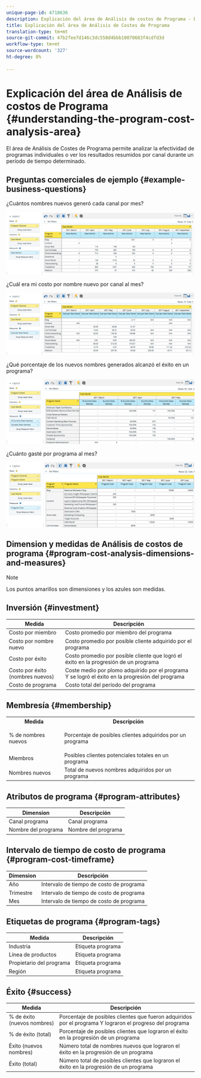 ```yaml
---
unique-page-id: 4718636
description: Explicación del área de Análisis de costos de Programa - Documentos de marketing - Documentación del producto
title: Explicación del área de Análisis de Costes de Programa
translation-type: tm+mt
source-git-commit: 47b2fee7d146c3dc558d4bbb10070683f4cdfd3d
workflow-type: tm+mt
source-wordcount: '327'
ht-degree: 0%

---
```



# Explicación del área de Análisis de costos de Programa {#understanding-the-program-cost-analysis-area}

El área de Análisis de Costes de Programa permite analizar la efectividad de programas individuales o ver los resultados resumidos por canal durante un período de tiempo determinado.

## Preguntas comerciales de ejemplo {#example-business-questions}

¿Cuántos nombres nuevos generó cada canal por mes?

![](assets/image2015-5-6-14-3a13-3a47.png)

¿Cuál era mi costo por nombre nuevo por canal al mes?

![](assets/image2015-5-6-14-3a16-3a28.png)

¿Qué porcentaje de los nuevos nombres generados alcanzó el éxito en un programa?

![](assets/image2015-5-6-14-3a31-3a15.png)

¿Cuánto gasté por programa al mes?

![](assets/image2015-5-6-14-3a36-3a34.png)

## Dimension y medidas de Análisis de costos de programa {#program-cost-analysis-dimensions-and-measures}

>[!NOTE]
>
>Los puntos amarillos son dimensiones y los azules son medidas.

## Inversión {#investment}

| Medida | Descripción |
|---|---|
| Costo por miembro | Costo promedio por miembro del programa |
| Costo por nombre nuevo | Costo promedio por posible cliente adquirido por el programa |
| Costo por éxito | Costo promedio por posible cliente que logró el éxito en la progresión de un programa |
| Costo por éxito (nombres nuevos) | Coste medio por plomo adquirido por el programa Y se logró el éxito en la progresión del programa |
| Costo de programa | Costo total del período del programa |

## Membresía {#membership}

<table> 
 <tbody> 
  <tr> 
   <th>Medida</th> 
   <th>Descripción</th> 
  </tr> 
  <tr> 
   <td><p>% de nombres nuevos</p></td> 
   <td>Porcentaje de posibles clientes adquiridos por un programa</td> 
  </tr> 
  <tr> 
   <td>Miembros</td> 
   <td>Posibles clientes potenciales totales en un programa</td> 
  </tr> 
  <tr> 
   <td>Nombres nuevos</td> 
   <td>Total de nuevos nombres adquiridos por un programa</td> 
  </tr> 
 </tbody> 
</table>

## Atributos de programa {#program-attributes}

| Dimension | Descripción |
|---|---|
| Canal programa | Canal programa |
| Nombre del programa | Nombre del programa |

## Intervalo de tiempo de costo de programa {#program-cost-timeframe}

| Dimension | Descripción |
|---|---|
| Año | Intervalo de tiempo de costo de programa |
| Trimestre | Intervalo de tiempo de costo de programa |
| Mes | Intervalo de tiempo de costo de programa |

## Etiquetas de programa {#program-tags}

| Medida | Descripción |
|---|---|
| Industria | Etiqueta programa |
| Línea de productos | Etiqueta programa |
| Propietario del programa | Etiqueta programa |
| Región | Etiqueta programa |

## Éxito {#success}

| Medida | Descripción |
|---|---|
| % de éxito (nuevos nombres) | Porcentaje de posibles clientes que fueron adquiridos por el programa Y lograron el progreso del programa |
| % de éxito (total) | Porcentaje de posibles clientes que lograron el éxito en la progresión de un programa |
| Éxito (nuevos nombres) | Número total de nombres nuevos que lograron el éxito en la progresión de un programa |
| Éxito (total) | Número total de posibles clientes que lograron el éxito en la progresión de un programa |


